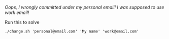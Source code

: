 _Oops, I wrongly committed under my personal email!
I was supposed to use work email!_

Run this to solve

    ./change.sh 'personal@email.com' 'My name' 'work@email.com'
